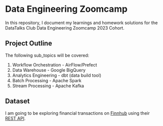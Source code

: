# Data Engineering Zoomcamp

In this repository, I document my learnings and homework solutions for the DataTalks Club Data Engineering Zoomcamp 2023 Cohort. 

## Project Outline

The following sub_topics will be covered:

1. Workflow Orchestration - AirFlow/Prefect
2. Data Warehouse - Google BigQuery
3. Analytics Engineering - dbt (data build tool)
4. Batch Processing - Apache Spark
5. Stream Processing - Apache Kafka

## Dataset
I am going to be exploring financial transactions on [Finnhub](https://finnhub.io/) using their [REST API](https://finnhub.io/api/v1).
